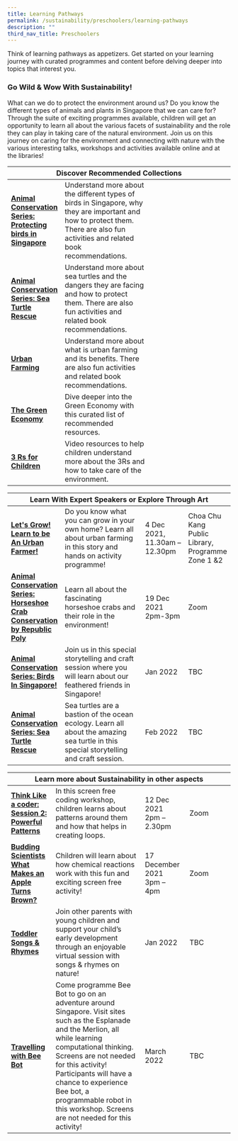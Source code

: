 ```yaml
---
title: Learning Pathways
permalink: /sustainability/preschoolers/learning-pathways
description: ""
third_nav_title: Preschoolers
---
```

Think of learning pathways as appetizers. Get started on your learning journey with curated programmes and content before delving deeper into topics that interest you.

<h3 class="has-text-jade"><b>Go Wild & Wow With Sustainability!</b></h3>
What can we do to protect the environment around us? Do you know the different types of animals and plants in Singapore that we can care for? Through the suite of exciting programmes available, children will get an opportunity to learn all about the various facets of sustainability and the role they can play in taking care of the natural environment. Join us on this journey on caring for the environment and connecting with nature with the various interesting talks, workshops and activities available online and at the libraries!
<div class="horizontal-scroll margin--bottom--lg">
  <table class="generic-table">
    <thead>
      <tr>
        <th colspan="4" class="is-uppercase has-weight-normal has-text-jade">Discover Recommended Collections</th>
      </tr>
    </thead>
    <tbody>
      <tr>
        <td style="width: 20%;"><a href="/sustainability/preschoolers/content" target="_blank" class="has-text-jade"><b> Animal Conservation Series: Protecting birds in Singapore</b></a></td>
        <td style="width: 40%;"> Understand more about the different types of birds in Singapore, why they are important and how to protect them. There are also fun activities and related book recommendations.</td>
        <td style="width: 20%;"> </td>
        <td style="width: 20%;"> </td>
      </tr>
      <tr>
        <td><a href="/sustainability/preschoolers/content" target="_blank" class="has-text-jade"><b> Animal Conservation Series: Sea Turtle Rescue</b></a></td>
        <td>Understand more about sea turtles and the dangers they are facing and how to protect them. There are also fun activities and related book recommendations.</td>
        <td></td>
        <td> </td>
      </tr>
<tr>
        <td><a href="/sustainability/preschoolers/content" target="_blank" class="has-text-jade"><b> Urban Farming</b></a></td>
        <td>Understand more about what is urban farming and its benefits. There are also fun activities and related book recommendations.</td>
        <td></td>
        <td> </td>
      </tr>
<tr>
        <td><a href="/sustainability/preschoolers/content" target="_blank" class="has-text-jade"><b>The Green Economy</b></a></td>
        <td>Dive deeper into the Green Economy with this curated list of recommended resources. </td>
        <td></td>
        <td> </td>
      </tr>
<tr>
        <td><a href="/sustainability/adults-seniors/content" target="_blank" class="has-text-jade"><b> 3 Rs for Children</b></a></td>
        <td>Video resources to help children understand more about the 3Rs and how to take care of the environment.</td>
        <td></td>
        <td> </td>
      </tr>
    </tbody>
  </table>
</div>

<div class="horizontal-scroll margin--bottom--lg">
  <table class="generic-table">
    <thead>
      <tr>
        <th colspan="4" class="is-uppercase has-weight-normal has-text-jade">Learn With Expert Speakers or Explore Through Art</th>
      </tr>
    </thead>
    <tbody>
      <tr>
        <td style="width: 20%;"><a href="#" target="_blank" class="has-text-jade"><b>Let's Grow! Learn to be An Urban Farmer!</b></a></td>
        <td style="width: 40%;">Do you know what you can grow in your own home? Learn all about urban farming in this story and hands on activity programme!</td>
        <td style="width: 20%;">4 Dec 2021,<br>11.30am – 12.30pm</td>
        <td style="width: 20%;">Choa Chu Kang Public Library,<br>Programme Zone 1 &2</td>
      </tr>
      <tr>
        <td><a href="#" target="_blank" class="has-text-jade"><b>Animal Conservation Series: Horseshoe Crab Conservation by Republic Poly</b></a></td>
        <td> Learn all about the fascinating horseshoe crabs and their role in the environment!</td>
        <td>19 Dec 2021<br>2pm-3pm</td>
        <td>Zoom</td>
      </tr>
<tr>
<td><a href="#" target="_blank" class="has-text-jade"><b>Animal Conservation Series: Birds In Singapore!</b></a></td>
        <td> Join us in this special storytelling and craft session where you will learn about our feathered friends in Singapore!</td>
        <td>Jan 2022</td>
        <td>TBC</td>
      </tr>
<tr>
<td><a href="#" target="_blank" class="has-text-jade"><b>Animal Conservation Series: Sea Turtle Rescue</b></a></td>
        <td>Sea turtles are a bastion of the ocean ecology. Learn all about the amazing sea turtle in this special storytelling and craft session.</td>
        <td>Feb 2022</td>
        <td>TBC</td>
      </tr>
    </tbody>
  </table>
</div>

<div class="horizontal-scroll margin--bottom--lg">
  <table class="generic-table">
    <thead>
      <tr>
        <th colspan="4" class="is-uppercase has-weight-normal has-text-jade">Learn more about Sustainability in other aspects</th>
      </tr>
    </thead>
    <tbody>
      <tr>
        <td style="width: 20%;"><a href="#" target="_blank" class="has-text-jade"><b>Think Like a coder: Session 2: Powerful Patterns</a></td>
        <td style="width: 40%;"> In this screen free coding workshop, children learns about patterns around them and how that helps in creating loops. <br></td>
        <td style="width: 20%;">12 Dec 2021<br>2pm – 2.30pm</td>
        <td style="width: 20%;">Zoom</td>
      </tr>
<tr>
<td><a href="#" target="_blank" class="has-text-jade"><b>Budding Scientists 
What Makes an Apple Turns Brown?</b></a></td>
        <td>Children will learn about how chemical reactions work with this fun and exciting screen free activity!</td>
        <td>17 December 2021<br>3pm – 4pm</td>
        <td>Zoom</td>
      </tr>
<tr>
<td><a href="#" target="_blank" class="has-text-jade"><b>Toddler Songs & Rhymes</b></a></td>
        <td>Join other parents with young children and support your child’s early development through an enjoyable virtual session with songs & rhymes on nature!</td>
        <td>Jan 2022</td>
        <td>TBC</td>
      </tr>
<tr>
<td><a href="#" target="_blank" class="has-text-jade"><b>Travelling with Bee Bot</b></a></td>
        <td>Come programme Bee Bot to go on an adventure around Singapore. Visit sites such as the Esplanade and the Merlion, all while learning computational thinking.  Screens are not needed for this activity! 
Participants will have a chance to experience Bee bot, a programmable robot in this workshop. Screens are not needed for this activity!</td>
        <td>March 2022</td>
        <td>TBC</td>
      </tr>
  </tbody>
  </table>
</div>